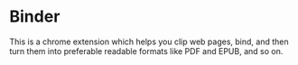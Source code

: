 # Binder

This is a chrome extension which helps you clip web pages, bind, and then turn them into preferable readable formats like PDF and EPUB, and so on.
